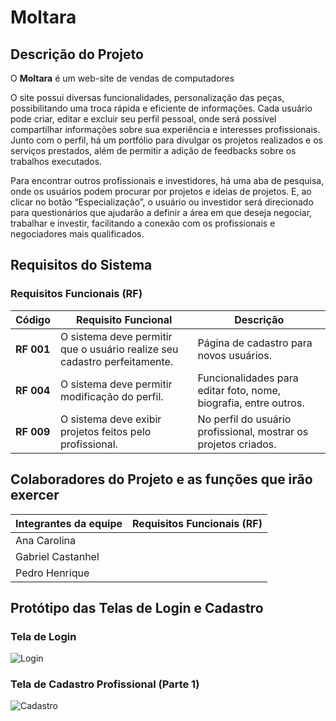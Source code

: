 # Moltara


## Descrição do Projeto

O **Moltara** é um web-site de vendas de computadores

O site possui diversas funcionalidades, personalização das peças, possibilitando uma troca rápida e eficiente de informações. Cada usuário pode criar, editar e excluir seu perfil pessoal, onde será possível compartilhar informações sobre sua experiência e interesses profissionais. Junto com o perfil, há um portfólio para divulgar os projetos realizados e os serviços prestados, além de permitir a adição de feedbacks sobre os trabalhos executados.

Para encontrar outros profissionais e investidores, há uma aba de pesquisa, onde os usuários podem procurar por projetos e ideias de projetos. E, ao clicar no botão “Especialização”, o usuário ou investidor será direcionado para questionários que ajudarão a definir a área em que deseja negociar, trabalhar e investir, facilitando a conexão com os profissionais e negociadores mais qualificados.

## Requisitos do Sistema

### Requisitos Funcionais (RF)


| Código      | Requisito Funcional                                                                 | Descrição                                                                                      |
|-------------|-------------------------------------------------------------------------------------|------------------------------------------------------------------------------------------------|
| **RF 001**  | O sistema deve permitir que o usuário realize seu cadastro perfeitamente.           | Página de cadastro para novos usuários.                                                       |                                                                                               
| **RF 004**  | O sistema deve permitir modificação do perfil.                                      | Funcionalidades para editar foto, nome, biografia, entre outros.                              |        
| **RF 009**  | O sistema deve exibir projetos feitos pelo profissional.                            | No perfil do usuário profissional, mostrar os projetos criados.                               |                                               

## Colaboradores do Projeto e as funções que irão exercer

| Integrantes da equipe | Requisitos Funcionais (RF)                |
|-----------------------|-------------------------------------------|
| Ana Carolina          |                                           |
| Gabriel Castanhel     |                                           |
| Pedro Henrique        |                                           |
## Protótipo das Telas de Login e Cadastro

### Tela de Login
![Login](./3-fase-sa/public/img/Login.png)

### Tela de Cadastro  Profissional (Parte 1)
![Cadastro](./3-fase-sa/public/img/Tela_cadastro_profissional_1.png)

